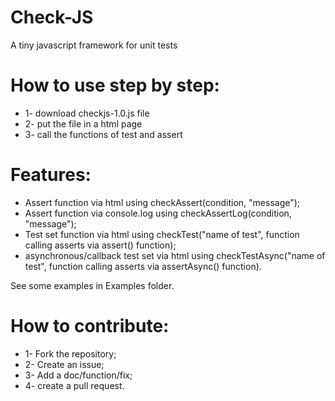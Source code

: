 # Check-JS
A tiny javascript framework for unit tests

# How to use step by step:

- 1- download checkjs-1.0.js file
- 2- put the file in a html page
- 3- call the functions of test and assert

# Features:

- Assert function via html using checkAssert(condition, "message");
- Assert function via console.log using checkAssertLog(condition, "message");
- Test set  function via html using checkTest("name of test", function calling asserts via assert() function);
- asynchronous/callback test set via html using checkTestAsync("name of test", function calling asserts via assertAsync() function).


See some examples in Examples folder.

# How to contribute:

- 1- Fork the repository;
- 2- Create an issue;
- 3- Add a doc/function/fix;
- 4- create a pull request.
